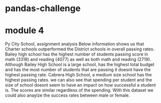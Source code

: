 # pandas-challenge
# module 4
Py City School, assignment analysis
Below information shows us that Charter schools outperformed the District schools in overall passing rates.  Bailey high school has the highest number of students passing score in math (3318) and reading (4077) as well as both math and reading (2719). Although Bailey High School is a large school, has the highest total budget and has the most number of students that are passing it doesnt have the highest passing rate.  Cabrera High School, a medium size school has the highest passing rates. we can also see that spending per student and the size of school doesnt seem to have an impact on how successful a student is.  The scores are similar regardless of the spending. With this dataset we could also anaylze the success rates between male or female.  
